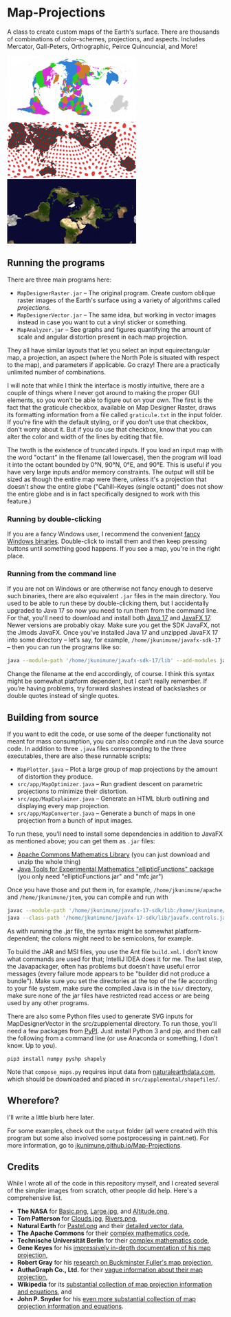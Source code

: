 # Map-Projections
A class to create custom maps of the Earth's surface. There are thousands of combinations of color-schemes, projections, and aspects. Includes Mercator, Gall-Peters, Orthographic, Peirce Quincuncial, and More!

<img src="output/Political equal-area.png" alt="Tobler hyperelliptical political map" width="300px"/>
<img src="output/AuthaGraph indicatrices.png" alt="AuthaGraph imitation with Tissot's indicatrices of distortion" width="300px"/>
<img src="output/Better Guyou.jpg" alt="Guyou physical map" width="300px"/>

## Running the programs

There are three main programs here:
* `MapDesignerRaster.jar` &ndash; The original program. Create custom oblique raster images of the Earth's surface using a variety of algorithms called _projections_.
* `MapDesignerVector.jar` &ndash; The same idea, but working in vector images instead in case you want to cut a vinyl sticker or something.
* `MapAnalyzer.jar` &ndash; See graphs and figures quantifying the amount of scale and angular distortion present in each map projection.

They all have similar layouts that let you select an input equirectangular map, a projection, an aspect (where the North Pole is situated with respect to the map), and parameters if applicable.
Go crazy! There are a practically unlimited number of combinations.

I will note that while I think the interface is mostly intuitive, there are a couple of things where I never got around to making the proper GUI elements, so you won't be able to figure out on your own.
The first is the fact that the graticule checkbox, available on Map Designer Raster, draws its formatting information from a file called `graticule.txt` in the input folder.
If you're fine with the default styling, or if you don't use that checkbox, don't worry about it.  But if you do use that checkbox, know that you can alter the color and width of the lines by editing that file.

The twoth is the existence of truncated inputs.
If you load an input map with the word "octant" in the filename (all lowercase), then the program will load it into the octant bounded by 0°N, 90°N, 0°E, and 90°E.
This is useful if you have very large inputs and/or memory constraints.
The output will still be sized as though the entire map were there, unless it's a projection that doesn't show the entire globe ("Cahill–Keyes (single octant)" does not show the entire globe and is in fact specifically designed to work with this feature.)

### Running by double-clicking

If you are a fancy Windows user, I recommend the convenient [fancy Windows binaries](https://github.com/jkunimune/Map-Projections/releases). Double-click to install them and then keep pressing buttons until something good happens. If you see a map, you're in the right place.

### Running from the command line

If you are not on Windows or are otherwise not fancy enough to deserve such binaries, there are also equivalent `.jar` files in the main directory.
You used to be able to run these by double-clicking them, but I accidentally upgraded to Java 17 so now you need to run them from the command line.
For that, you'll need to download and install both [Java 17](https://www.oracle.com/java/technologies/downloads/#jdk17-windows) and [JavaFX 17](https://gluonhq.com/products/javafx/).  Newer versions are probably okay. Make sure you get the SDK JavaFX, not the Jmods JavaFX.  Once you’ve installed Java 17 and unzipped JavaFX 17 into some directory – let’s say, for example, `/home/jkunimune/javafx-sdk-17` – then you can run the programs like so:

~~~bash
java --module-path '/home/jkunimune/javafx-sdk-17/lib' --add-modules javafx.controls,javafx.swing -jar MapDesignerRaster.jar
~~~

Change the filename at the end accordingly, of course.
I think this syntax might be somewhat platform dependent, but I can’t really remember.
If you’re having problems, try forward slashes instead of backslashes or double quotes instead of single quotes.

## Building from source

If you want to edit the code, or use some of the deeper functionality not meant for mass consumption, you can also compile and run the Java source code.
In addition to three `.java` files corresponding to the three executables, there are also these runnable scripts:

* `MapPlotter.java` &ndash; Plot a large group of map projections by the amount of distortion they produce.  
* `src/app/MapOptimizer.java` &ndash; Run gradient descent on parametric projections to minimize their distortion.  
* `src/app/MapExplainer.java` &ndash; Generate an HTML blurb outlining and displaying every map projection.
* `src/app/MapConverter.java` &ndash; Generate a bunch of maps in one projection from a bunch of input images.

To run these, you’ll need to install some dependencies in addition to JavaFX as mentioned above; you can get them as `.jar` files:

* [Apache Commons Mathematics Library](http://commons.apache.org/proper/commons-math/download_math.cgi) (you can just download and unzip the whole thing)
* [Java Tools for Experimental Mathematics "ellipticFunctions" package](http://www3.math.tu-berlin.de/jtem/downloads.html) (you only need "ellipticFunctions.jar" and "mfc.jar")

Once you have those and put them in, for example, `/home/jkunimune/apache` and `/home/jkunimune/jtem`, you can compile and run with
~~~bash
javac --module-path '/home/jkunimune/javafx-17-sdk/lib:/home/jkunimune/apache/commons-math3-3.6.1.jar:/home/jkunimune/jtem' --add-modules javafx.controls,javafx.swing,ellipticFunctions --source-path=src src/apps/MapPlotter.java
java --class-path '/home/jkunimune/javafx-17-sdk/lib/javafx.controls.jar:/home/jkunimune/javafx-17-sdk/lib/javafx.swing.jar:/home/jkunimune/apache/commons-math3-3.6.1.jar:/home/jkunimune/jtem/ellipticFunctions.jar:src' apps.MapPlotter
~~~
As with running the .jar file, the syntax might be somewhat platform-dependent; the colons might need to be semicolons, for example.

To build the JAR and MSI files, you use the Ant file `build.xml`.
I don't know what commands are used for that; IntelliJ IDEA does it for me.
The last step, the Javapackager, often has problems but doesn't have useful error messages (every failure mode appears to be "builder did not produce a bundle").
Make sure you set the directories at the top of the file according to your file system, make sure the compiled Java is in the `bin/` directory, make sure none of the jar files have restricted read access or are being used by any other programs.

There are also some Python files used to generate SVG inputs for MapDesignerVector in the src/zupplemental directory.
To run those, you'll need a few packages from [PyPI](https://pypi.python.org/pypi).
Just install Python 3 and pip, and then call the following from a command line (or use Anaconda or something, I don't know. Up to you).
~~~~
pip3 install numpy pyshp shapely
~~~~

Note that `compose_maps.py` requires input data from [naturalearthdata.com](http://www.naturalearthdata.com/downloads/), which should be downloaded and placed in `src/zupplemental/shapefiles/`.

## Wherefore?
I'll write a little blurb here later.

For some examples, check out the `output` folder (all were created with this program but some also involved some postprocessing in paint.net). For more information, go to [jkunimune.github.io/Map-Projections](https://jkunimune15.github.io/Map-Projections).

## Credits
While I wrote all of the code in this repository myself, and I created several of the simpler images from scratch, other people did help. Here's a comprehensive list.
* **The NASA** for [Basic.png](https://visibleearth.nasa.gov/view.php?id=57730), [Large.jpg](https://visibleearth.nasa.gov/view.php?id=57752), and [Altitude.png](https://asterweb.jpl.nasa.gov/gdem.asp),
* **Tom Patterson** for [Clouds.jpg](http://www.shadedrelief.com/natural3/pages/textures.html), [Rivers.png](http://www.shadedrelief.com/natural3/pages/extra.html),
* **Natural Earth** for [Pastel.png](http://www.naturalearthdata.com/downloads/50m-raster-data/50m-natural-earth-2/) and their [detailed vector data](http://www.naturalearthdata.com/downloads/),
* **The Apache Commons** for their [complex mathematics code](https://commons.apache.org/proper/commons-math/),
* **Technische Universit&auml;t Berlin** for their [complex mathematics code](http://www3.math.tu-berlin.de/jtem/ellipticFunctions/),
* **Gene Keyes** for his [impressively in-depth documentation of his map projection](http://www.genekeyes.com/CKOG-OOo/7-CKOG-illus-&-coastline.html),
* **Robert Gray** for his [research on Buckminster Fuller's map projection](http://www.rwgrayprojects.com/rbfnotes/toc.html),
* **AuthaGraph Co., Ltd.** for their [vague information about their map projection](http://www.authagraph.com/projects/description/%E3%80%90%E4%BD%9C%E5%93%81%E8%A7%A3%E8%AA%AC%E3%80%91%E8%A8%98%E4%BA%8B01/?lang=en),
* **Wikipedia** for its [substantial collection of map projection information and equations](https://en.wikipedia.org/wiki/List_of_map_projections), and
* **John P. Snyder** for his [even more substantial collection of map projection information and equations](https://press.uchicago.edu/ucp/books/book/chicago/F/bo3632853.html).
